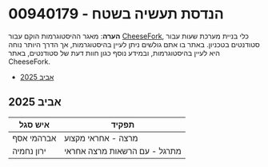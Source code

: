 # 00940179 - הנדסת תעשיה בשטח

**הערה**: מאגר ההיסטוגרמות הוקם עבור [CheeseFork](https://cheesefork.cf/), כלי בניית מערכת שעות עבור סטודנטים בטכניון. באתר בו אתם גולשים ניתן לעיין בהיסטוגרמות, אך הדרך היותר נוחה היא לעיין בהיסטוגרמות, ובמידע נוסף כגון חוות דעת של סטודנטים, באתר CheeseFork.

* [אביב 2025](#202402)

<h2 id="202402">אביב 2025</h2>

| איש סגל | תפקיד |
| ---- | ---- |
| אברהמי אסף | מרצה - אחראי מקצוע |
| ירון נחמיה | מתרגל - עם הרשאות מרצה אחראי |

